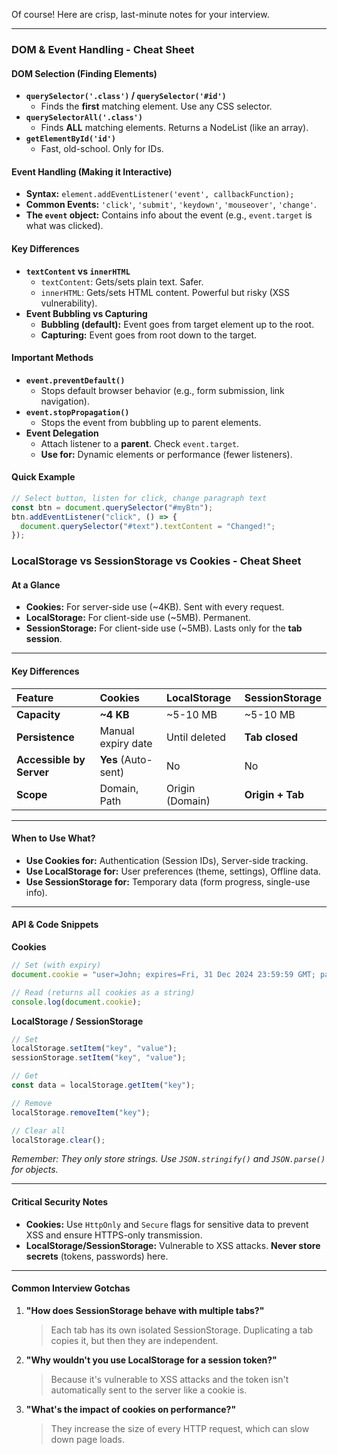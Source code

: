 Of course! Here are crisp, last-minute notes for your interview.

---

### **DOM & Event Handling - Cheat Sheet**

#### **DOM Selection (Finding Elements)**

- **`querySelector('.class')` / `querySelector('#id')`**
  - Finds the **first** matching element. Use any CSS selector.
- **`querySelectorAll('.class')`**
  - Finds **ALL** matching elements. Returns a NodeList (like an array).
- **`getElementById('id')`**
  - Fast, old-school. Only for IDs.

#### **Event Handling (Making it Interactive)**

- **Syntax:** `element.addEventListener('event', callbackFunction);`
- **Common Events:** `'click'`, `'submit'`, `'keydown'`, `'mouseover'`, `'change'`.
- **The `event` object:** Contains info about the event (e.g., `event.target` is what was clicked).

#### **Key Differences**

- **`textContent` vs `innerHTML`**
  - `textContent`: Gets/sets plain text. Safer.
  - `innerHTML`: Gets/sets HTML content. Powerful but risky (XSS vulnerability).
- **Event Bubbling vs Capturing**
  - **Bubbling (default):** Event goes from target element up to the root.
  - **Capturing:** Event goes from root down to the target.

#### **Important Methods**

- **`event.preventDefault()`**
  - Stops default browser behavior (e.g., form submission, link navigation).
- **`event.stopPropagation()`**
  - Stops the event from bubbling up to parent elements.
- **Event Delegation**
  - Attach listener to a **parent**. Check `event.target`.
  - **Use for:** Dynamic elements or performance (fewer listeners).

#### **Quick Example**

```javascript
// Select button, listen for click, change paragraph text
const btn = document.querySelector("#myBtn");
btn.addEventListener("click", () => {
  document.querySelector("#text").textContent = "Changed!";
});
```

### **LocalStorage vs SessionStorage vs Cookies - Cheat Sheet**

#### **At a Glance**

- **Cookies:** For server-side use (~4KB). Sent with every request.
- **LocalStorage:** For client-side use (~5MB). Permanent.
- **SessionStorage:** For client-side use (~5MB). Lasts only for the **tab session**.

---

#### **Key Differences**

| Feature                  | Cookies             | LocalStorage    | SessionStorage   |
| :----------------------- | :------------------ | :-------------- | :--------------- |
| **Capacity**             | **~4 KB**           | ~5-10 MB        | ~5-10 MB         |
| **Persistence**          | Manual expiry date  | Until deleted   | **Tab closed**   |
| **Accessible by Server** | **Yes** (Auto-sent) | No              | No               |
| **Scope**                | Domain, Path        | Origin (Domain) | **Origin + Tab** |

---

#### **When to Use What?**

- **Use Cookies for:** Authentication (Session IDs), Server-side tracking.
- **Use LocalStorage for:** User preferences (theme, settings), Offline data.
- **Use SessionStorage for:** Temporary data (form progress, single-use info).

---

#### **API & Code Snippets**

**Cookies**

```javascript
// Set (with expiry)
document.cookie = "user=John; expires=Fri, 31 Dec 2024 23:59:59 GMT; path=/";

// Read (returns all cookies as a string)
console.log(document.cookie);
```

**LocalStorage / SessionStorage**

```javascript
// Set
localStorage.setItem("key", "value");
sessionStorage.setItem("key", "value");

// Get
const data = localStorage.getItem("key");

// Remove
localStorage.removeItem("key");

// Clear all
localStorage.clear();
```

_Remember: They only store strings. Use `JSON.stringify()` and `JSON.parse()` for objects._

---

#### **Critical Security Notes**

- **Cookies:** Use `HttpOnly` and `Secure` flags for sensitive data to prevent XSS and ensure HTTPS-only transmission.
- **LocalStorage/SessionStorage:** Vulnerable to XSS attacks. **Never store secrets** (tokens, passwords) here.

---

#### **Common Interview Gotchas**

1.  **"How does SessionStorage behave with multiple tabs?"**

    > Each tab has its own isolated SessionStorage. Duplicating a tab copies it, but then they are independent.

2.  **"Why wouldn't you use LocalStorage for a session token?"**

    > Because it's vulnerable to XSS attacks and the token isn't automatically sent to the server like a cookie is.

3.  **"What's the impact of cookies on performance?"**
    > They increase the size of every HTTP request, which can slow down page loads.
